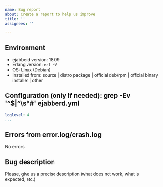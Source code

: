 ```yaml
---
name: Bug report
about: Create a report to help us improve
title: ''
assignees: ''

---
```


## Environment

- ejabberd version: 18.09
- Erlang version: `erl +V`
- OS: Linux (Debian)
- Installed from: source | distro package | official deb/rpm | official binary installer | other

## Configuration (only if needed): grep -Ev '^$|^\s*#' ejabberd.yml

```yaml
loglevel: 4
...
```

## Errors from error.log/crash.log

No errors

## Bug description

Please, give us a precise description (what does not work, what is expected, etc.)

